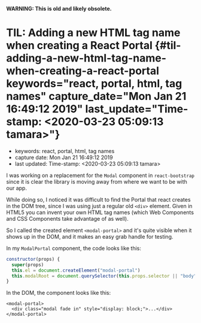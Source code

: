 **WARNING: This is old and likely obsolete.**

TIL: Adding a new HTML tag name when creating a React Portal {#til-adding-a-new-html-tag-name-when-creating-a-react-portal keywords="react, portal, html, tag names" capture_date="Mon Jan 21 16:49:12 2019" last_update="Time-stamp: <2020-03-23 05:09:13 tamara>"}
============================================================

-   keywords: react, portal, html, tag names
-   capture date: Mon Jan 21 16:49:12 2019
-   last updated: Time-stamp: \<2020-03-23 05:09:13 tamara\>

I was working on a replacement for the `Modal` component in `react-bootstrap` since it is clear the library is moving away from where we want to be with our app.

While doing so, I noticed it was difficult to find the Portal that react creates in the DOM tree, since I was using just a regular old `<div>` element. Given in HTML5 you can invent your own HTML tag names (which Web Components and CSS Components take advantage of as well).

So I called the created element `<modal-portal>` and it\'s quite visible when it shows up in the DOM, and it makes an easy grab handle for testing.

In my `ModalPortal` component, the code looks like this:

``` {#ModalPortal.js .rjsx}
constructor(props) {
  super(props)
  this.el = document.createElement("modal-portal")
  this.modalRoot = document.querySelector(this.props.selector || "body")
}
```

In the DOM, the component looks like this:

``` {.html}
<modal-portal>
  <div class="modal fade in" style="display: block;">...</div>
</modal-portal>
```
